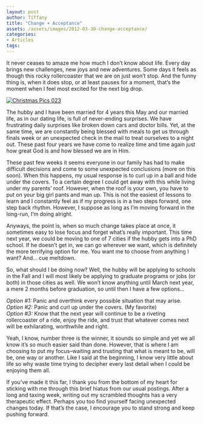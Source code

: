 ```yaml
---
layout: post
author: Tiffany
title: "Change + Acceptance"
assets: /assets/images/2012-03-30-change-acceptance/
categories: 
- Articles
tags: 
---
```


It never ceases to amaze me how much I don’t know about life. Every day brings new challenges, new joys and new adventures. Some days it feels as though this rocky rollercoaster that we are on just won’t stop. And the funny thing is, when it does stop, or at least pauses for a moment, that’s the moment when I feel most excited for the next big drop.

[![](jekyll_uploads/2012/03/Christmas-Pics-023-575x426.jpg "Christmas Pics 023")](http://www.sweetpeonies.com/2012/03/change-acceptance/christmas-pics-023/)

The hubby and I have been married for 4 years this May and our married life, as in our dating life, is full of never-ending surprises. We have frustrating daily surprises like broken down cars and doctor bills. Yet, at the same time, we are constantly being blessed with meals to get us through finals week or an unexpected check in the mail to treat ourselves to a night out. These past four years we have come to realize time and time again just how great God is and how blessed we are in Him.

These past few weeks it seems everyone in our family has had to make difficult decisions and come to some unexpected conclusions (more on this soon). When this happens, my usual response is to curl up in a ball and hide under the covers. To a certain degree I could get away with this while living under my parents’ roof. However, when the roof is your own, you have to put on your big girl pants and man up. This is not the easiest of lessons to learn and I constantly feel as if my progress is in a two steps forward, one step back rhythm. However, I suppose as long as I’m moving forward in the long-run, I’m doing alright.

Anyways, the point is, when so much change takes place at once, it sometimes easy to lose focus and forget what’s really important. This time next year, we could be moving to one of 7 cities if the hubby gets into a PhD school. If he doesn’t get in, we can go wherever we want, which is definitely the more terrifying option for me. You want me to choose from anything I want? And… cue meltdown.

So, what should I be doing now? Well, the hubby will be applying to schools in the Fall and I will most likely be applying to graduate programs or jobs (or both) in those cities as well. We won’t know anything until March next year, a mere 2 months before graduation, so until then I have a few options…

_Option #1:_ Panic and overthink every possible situation that may arise.  
_Option #2:_ Panic and curl up under the covers. (My favorite)  
_Option #3:_ Know that the next year will continue to be a riveting rollercoaster of a ride, enjoy the ride, and trust that whatever comes next will be exhilarating, worthwhile and right.

Yeah, I know, number three is the winner, it sounds so simple and yet we all know it’s so much easier said than done. However, that is where I am choosing to put my focus–waiting and trusting that what is meant to be, will be, one way or another. Like I said at the beginning, I know very little about life so why waste time trying to decipher every last detail when I could be enjoying them all.

If you’ve made it this far, I thank you from the bottom of my heart for sticking with me through this brief hiatus from our usual postings. After a long and taxing week, writing out my scrambled thoughts has a very therapeutic effect. Perhaps you too find yourself facing unexpected changes today. If that’s the case, I encourage you to stand strong and keep pushing forward.